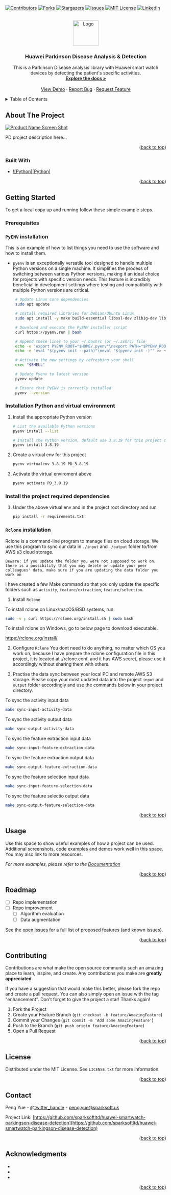 <!-- Improved compatibility of back to top link: See: https://github.com/othneildrew/Best-README-Template/pull/73 -->
<a name="readme-top"></a>
<!--
*** Thanks for checking out the Best-README-Template. If you have a suggestion
*** that would make this better, please fork the repo and create a pull request
*** or simply open an issue with the tag "enhancement".
*** Don't forget to give the project a star!
*** Thanks again! Now go create something AMAZING! :D
-->



<!-- PROJECT SHIELDS -->
<!--
*** I'm using markdown "reference style" links for readability.
*** Reference links are enclosed in brackets [ ] instead of parentheses ( ).
*** See the bottom of this document for the declaration of the reference variables
*** for contributors-url, forks-url, etc. This is an optional, concise syntax you may use.
*** https://www.markdownguide.org/basic-syntax/#reference-style-links
-->
[![Contributors][contributors-shield]][contributors-url]
[![Forks][forks-shield]][forks-url]
[![Stargazers][stars-shield]][stars-url]
[![Issues][issues-shield]][issues-url]
[![MIT License][license-shield]][license-url]
[![LinkedIn][linkedin-shield]][linkedin-url]



<!-- PROJECT LOGO -->
<br />
<div align="center">
  <a href="https://github.com/sparksoftltd/huawei-smartwatch-parkingson-disease-detection">
    <img src="images/logo.png" alt="Logo" width="80" height="80">
  </a>

<h3 align="center">Huawei Parkinson Disease Analysis & Detection</h3>

  <p align="center">
  This is a Parkinson Disease analysis library with Huawei smart watch devices by detecting the patient's specific activities.
    <br />
    <a href="https://github.com/sparksoftltd/parkingson_disease_analysis_detection"><strong>Explore the docs »</strong></a>
    <br />
    <br />
    <a href="https://github.com/sparksoftltd/huawei-smartwatch-parkingson-disease-detection">View Demo</a>
    ·
    <a href="https://github.com/sparksoftltd/huawei-smartwatch-parkingson-disease-detection/issues/new?labels=bug&template=bug-report---.md">Report Bug</a>
    ·
    <a href="https://github.com/sparksoftltd/huawei-smartwatch-parkingson-disease-detection/issues/new?labels=enhancement&template=feature-request---.md">Request Feature</a>
  </p>
</div>



<!-- TABLE OF CONTENTS -->
<details>
  <summary>Table of Contents</summary>
  <ol>
    <li>
      <a href="#about-the-project">About The Project</a>
      <ul>
        <li><a href="#built-with">Built With</a></li>
      </ul>
    </li>
    <li>
      <a href="#getting-started">Getting Started</a>
      <ul>
        <li><a href="#prerequisites">Prerequisites</a></li>
        <li><a href="#installation">Installation</a></li>
      </ul>
    </li>
    <li><a href="#usage">Usage</a></li>
    <li><a href="#roadmap">Roadmap</a></li>
    <li><a href="#contributing">Contributing</a></li>
    <li><a href="#license">License</a></li>
    <li><a href="#contact">Contact</a></li>
    <li><a href="#acknowledgments">Acknowledgments</a></li>
  </ol>
</details>



<!-- ABOUT THE PROJECT -->
## About The Project

[![Product Name Screen Shot][product-screenshot]](https://example.com)

PD project description here...

<p align="right">(<a href="#readme-top">back to top</a>)</p>



### Built With

* [![Python][Python]][Python-url]

<p align="right">(<a href="#readme-top">back to top</a>)</p>



<!-- GETTING STARTED -->
## Getting Started


To get a local copy up and running follow these simple example steps.

### Prerequisites

### `PyENV` installation
This is an example of how to list things you need to use the software and how to install them.
* `pyenv` is an exceptionally versatile tool designed to handle multiple Python versions on a single machine. It simplifies the process of switching between various Python versions, making it an ideal choice for projects with specific version needs. This feature is incredibly beneficial in development settings where testing and compatibility with multiple Python versions are critical.

  ```sh
   # Update Linux core dependencies
   sudo apt update

   # Install required libraries for Debian/Ubuntu Linux
   sudo apt install -y make build-essential libssl-dev zlib1g-dev libbz2-dev libreadline-dev libsqlite3-dev wget curl llvm libncursesw5-dev xz-utils tk-dev libxml2-dev libxmlsec1-dev libffi-dev liblzma-dev

   # Download and execute the PyENV installer script
   curl https://pyenv.run | bash

   # Append these lines to your ~/.bashrc (or ~/.zshrc) file
   echo -e 'export PYENV_ROOT="$HOME/.pyenv"\nexport PATH="$PYENV_ROOT/bin:$PATH"' >> ~/.bashrc
   echo -e 'eval "$(pyenv init --path)"\neval "$(pyenv init -)"' >> ~/.bashrc

   # Activate the new settings by refreshing your shell
   exec "$SHELL"

   # Update Pyenv to latest version
   pyenv update

   # Ensure that PyENV is correctly installed
   pyenv --version
  ```

### Installation Python and virtual environment

1. Install the appropriate Python version

   ```sh
   # List the available Python versions
   pyenv install --list

   # Install the Python version, default use 3.8.19 for this project compatbility
   pyenv install 3.8.19
   ```

2. Create a virtual env for this project

   ```sh
   pyenv virtualenv 3.8.19 PD_3.8.19
   ```

3. Activate the virtual enviroment above

   ```sh
   pyenv activate PD_3.8.19
   ```

### Install the project required dependencies

1. Under the above virtual env and in the project root directory and run

   ```sh
   pip install -r requirements.txt
   ```



### `Rclone` installation

Rclone is a command-line program to manage files on cloud storage. We use this program to sync our data in `./input` and `./output` folder to/from AWS s3 cloud storage.
</p>

`Beware: if you update the folder you were not supposed to work on, there is a possibility that you may delete or update your peer colleagues' data, make sure if you are updating the data folder you work on`

I have created a few Make command so that you only update the specific folders such as `activity`, `feature/extraction`, `feature/selection`.


1. Install `Rclone`

  To install rclone on Linux/macOS/BSD systems, run:

  ```sh
  sudo -v ; curl https://rclone.org/install.sh | sudo bash
  ```

  To install rclone on Windows, go to below page to download executable. </p>
  https://rclone.org/install/

2. Configure `Rclone`
  You dont need to do anything, no matter which OS you work on, because I have prepare the rclone configuration file in this project, it is located at ./rclone.conf, and it has AWS secret, please use it accordingly without sharing them with others.


3. Practise the data sync between your local PC and remote AWS S3 storage. Please copy your most updated data into the project `input` and `output` folder accordingly and use the commands below in your project directory.

  To sync the activity  input data
  ```sh
  make sync-input-activity-data
  ```

  To sync the activity output data
  ```sh
  make sync-output-activity-data
  ```

  To sync the feature extraction input data
  ```sh
  make sync-input-feature-extraction-data
  ```

  To sync the feature extraction output data
  ```sh
  make sync-output-feature-extraction-data
  ```

  To sync the feature selection input data
  ```sh
  make sync-input-feature-selection-data
  ```

  To sync the feature selectio output data
  ```sh
  make sync-output-feature-selection-data
  ```


<p align="right">(<a href="#readme-top">back to top</a>)</p>



<!-- USAGE EXAMPLES -->
## Usage

Use this space to show useful examples of how a project can be used. Additional screenshots, code examples and demos work well in this space. You may also link to more resources.

_For more examples, please refer to the [Documentation](https://example.com)_

<p align="right">(<a href="#readme-top">back to top</a>)</p>



<!-- ROADMAP -->
## Roadmap

- [ ] Repo implementation
- [ ] Repo improvement
    - [ ] Algorithm evaluation
    - [ ] Data augmentation

See the [open issues](https://github.com/sparksoftltd/huawei-smartwatch-parkingson-disease-detection/issues) for a full list of proposed features (and known issues).

<p align="right">(<a href="#readme-top">back to top</a>)</p>


<!-- CONTRIBUTING -->
## Contributing

Contributions are what make the open source community such an amazing place to learn, inspire, and create. Any contributions you make are **greatly appreciated**.

If you have a suggestion that would make this better, please fork the repo and create a pull request. You can also simply open an issue with the tag "enhancement".
Don't forget to give the project a star! Thanks again!

1. Fork the Project
2. Create your Feature Branch (`git checkout -b feature/AmazingFeature`)
3. Commit your Changes (`git commit -m 'Add some AmazingFeature'`)
4. Push to the Branch (`git push origin feature/AmazingFeature`)
5. Open a Pull Request

<p align="right">(<a href="#readme-top">back to top</a>)</p>



<!-- LICENSE -->
## License

Distributed under the MIT License. See `LICENSE.txt` for more information.

<p align="right">(<a href="#readme-top">back to top</a>)</p>



<!-- CONTACT -->
## Contact

Peng Yue - [@twitter_handle](https://x.com/pengyue) - peng.yue@sparksoft.uk

Project Link: [https://github.com/sparksoftltd/huawei-smartwatch-parkingson-disease-detection](https://github.com/sparksoftltd/huawei-smartwatch-parkingson-disease-detection)

<p align="right">(<a href="#readme-top">back to top</a>)</p>



<!-- ACKNOWLEDGMENTS -->
## Acknowledgments

* []()
* []()
* []()

<p align="right">(<a href="#readme-top">back to top</a>)</p>



<!-- MARKDOWN LINKS & IMAGES -->
<!-- https://www.markdownguide.org/basic-syntax/#reference-style-links -->
[contributors-shield]: https://img.shields.io/github/contributors/sparksoftltd/huawei-smartwatch-parkingson-disease-detection.svg?style=for-the-badge
[contributors-url]: https://github.com/sparksoftltd/huawei-smartwatch-parkingson-disease-detection/graphs/contributors
[forks-shield]: https://img.shields.io/github/forks/sparksoftltd/huawei-smartwatch-parkingson-disease-detection.svg?style=for-the-badge
[forks-url]: https://github.com/sparksoftltd/huawei-smartwatch-parkingson-disease-detection/network/members
[stars-shield]: https://img.shields.io/github/stars/sparksoftltd/huawei-smartwatch-parkingson-disease-detection.svg?style=for-the-badge
[stars-url]: https://github.com/sparksoftltd/huawei-smartwatch-parkingson-disease-detection/stargazers
[issues-shield]: https://img.shields.io/github/issues/sparksoftltd/huawei-smartwatch-parkingson-disease-detection.svg?style=for-the-badge
[issues-url]: https://github.com/sparksoftltd/huawei-smartwatch-parkingson-disease-detection/issues
[license-shield]: https://img.shields.io/github/license/gsparksoftltd/huawei-smartwatch-parkingson-disease-detection.svg?style=for-the-badge
[license-url]: https://github.com/sparksoftltd/huawei-smartwatch-parkingson-disease-detection/blob/master/LICENSE.txt
[linkedin-shield]: https://img.shields.io/badge/-LinkedIn-black.svg?style=for-the-badge&logo=linkedin&colorB=555
[linkedin-url]: https://linkedin.com/in/peng-yue-a917814/
[product-screenshot]: images/screenshot.png
[Python-url]: https://python.org/
